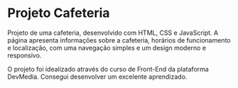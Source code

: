 # Projeto Cafeteria 

Projeto de uma cafeteria, desenvolvido com HTML, CSS e JavaScript. A página apresenta informações sobre a cafeteria, horários de funcionamento e localização, com uma navegação simples e um design moderno e responsivo.

O projeto foi idealizado através do curso de Front-End da plataforma DevMedia. Consegui desenvolver um excelente aprendizado.